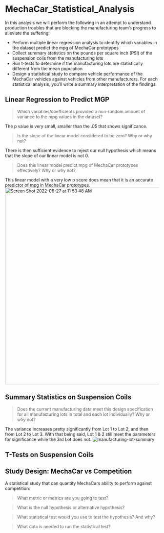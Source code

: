# MechaCar_Statistical_Analysis
In this analysis we will perform the following in an attempt to understand production troubles that are blocking the manufacturing team’s progress to alleviate the suffering:
* Perform multiple linear regression analysis to identify which variables in the dataset predict the mpg of MechaCar prototypes
* Collect summary statistics on the pounds per square inch (PSI) of the suspension coils from the manufacturing lots
* Run t-tests to determine if the manufacturing lots are statistically different from the mean population
* Design a statistical study to compare vehicle performance of the MechaCar vehicles against vehicles from other manufacturers. For each statistical analysis, you’ll write a summary interpretation of the findings.



## Linear Regression to Predict MGP

> Which variables/coefficients provided a non-random amount of variance to the mpg values in the dataset?

The p value is very small, smaller than the .05 that shows significance. 

> Is the slope of the linear model considered to be zero? Why or why not?

There is then sufficient evidence to reject our null hypothesis which means that the slope of our linear model is not 0.

> Does this linear model predict mpg of MechaCar prototypes effectively? Why or why not?

This linear model with a very low p score does mean that it is an accurate predictor of mpg in MechaCar prototypes.
<img width="642" alt="Screen Shot 2022-06-27 at 11 53 48 AM" src="https://user-images.githubusercontent.com/95602006/175994632-2a81b53b-2d1a-4db4-a6e9-a314cdaabeb1.png">


## Summary Statistics on Suspension Coils
> Does the current manufacturing data meet this design specification for all manufacturing lots in total and each lot individually? Why or why not?

The variance increases pretty significantly from Lot 1 to Lot 2, and then from Lot 2 to Lot 3. With that being said, Lot 1 & 2 still meet the parameters for significance while the 3rd Lot does not.
![manufacturing-lot-summary](https://user-images.githubusercontent.com/95602006/175994398-5e12f5a0-3b5c-472e-a4fc-405686920263.png)


## T-Tests on Suspension Coils

## Study Design: MechaCar vs Competition
A statistical study that can quantity MechaCars ability to perform against competition:

> What metric or metrics are you going to test?

> What is the null hypothesis or alternative hypothesis?

> What statistical test would you use to test the hypothesis? And why?

> What data is needed to run the statistical test?
